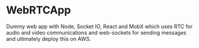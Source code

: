 # WebRTCApp
Dummy web app with Node, Socket IO, React and MobX which uses RTC for audio and video communications and web-sockets for sending messages and ultimately deploy this on AWS.
